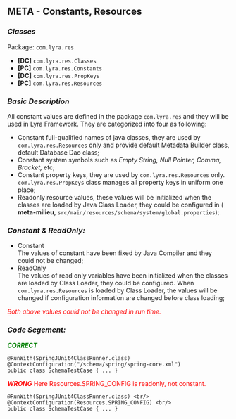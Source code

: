 ## META - Constants, Resources

### __*Classes*__
Package: `com.lyra.res`

- __[DC]__ `com.lyra.res.Classes`
- __[PC]__ `com.lyra.res.Constants` 		
- __[DC]__ `com.lyra.res.PropKeys`
- __[PC]__ `com.lyra.res.Resources`

### __*Basic Description*__

All constant values are defined in the package `com.lyra.res` and they will be used in Lyra Framework. They are categorized into four as following:

* Constant full-qualified names of java classes, they are used by `com.lyra.res.Resources` only and provide default Metadata Builder class, default Database Dao class;
* Constant system symbols such as *Empty String, Null Pointer, Comma, Bracket,*  etc;
* Constant property keys, they are used by `com.lyra.res.Resources` only. `com.lyra.res.PropKeys` class manages all property keys in uniform one place;
* Readonly resource values, these values will be initialized when the classes are loaded by Java Class Loader, they could be configured in ( __meta-milieu__, `src/main/resources/schema/system/global.properties`);

### __*Constant & ReadOnly:*__

* Constant<br/>
The values of constant have been fixed by Java Compiler and they could not be changed;
* ReadOnly<br/>
The values of read only variables have been initialized when the classes are loaded by Class Loader, they could be configured. When `com.lyra.res.Resources` is loaded by Class Loader, the values will be changed if configuration information are changed before class loading;

<font style="color:red">*Both above values could not be changed in run time.*</font>

### __*Code Segement:*__

<font style="color:green">__*CORRECT*__</font>

	@RunWith(SpringJUnit4ClassRunner.class)
	@ContextConfiguration("/schema/spring/spring-core.xml")
	public class SchemaTestCase { ... }

<font style="color:red">__*WRONG*__  Here Resources.SPRING_CONFIG is readonly, not constant.</font>

	@RunWith(SpringJUnit4ClassRunner.class) <br/>
	@ContextConfiguration(Resources.SPRING_CONFIG) <br/>
	public class SchemaTestCase { ... }